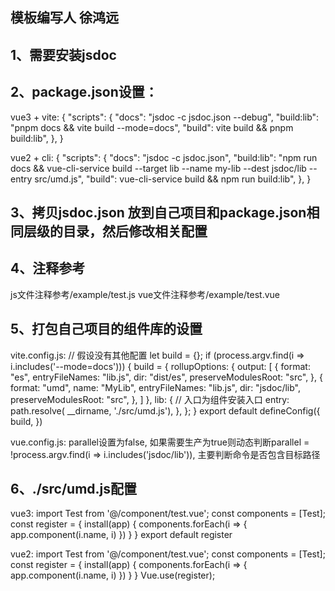 ## 模板编写人 徐鸿远

## 1、需要安装jsdoc
## 2、package.json设置：
vue3 + vite:
{
  "scripts": {
    "docs": "jsdoc -c jsdoc.json --debug",
    "build:lib": "pnpm docs && vite build --mode=docs",
    "build": vite build && pnpm build:lib",
  },
}

vue2 + cli:
{
  "scripts": {
    "docs": "jsdoc -c jsdoc.json",
    "build:lib": "npm run docs && vue-cli-service build --target lib --name my-lib --dest jsdoc/lib --entry src/umd.js",
    "build": vue-cli-service build && npm run build:lib",
  },
}

## 3、拷贝jsdoc.json 放到自己项目和package.json相同层级的目录，然后修改相关配置

## 4、注释参考
js文件注释参考/example/test.js
vue文件注释参考/example/test.vue

## 5、打包自己项目的组件库的设置
vite.config.js:
// 假设没有其他配置
let build = {};
if (process.argv.find(i => i.includes('--mode=docs'))) {
  build = {
    rollupOptions: {
      output: [
        {
          format: "es",
          entryFileNames: "lib.js",
          dir: "dist/es",
          preserveModulesRoot: "src",
        },
        {
          format: "umd",
          name: "MyLib",
          entryFileNames: "lib.js",
          dir: "jsdoc/lib",
          preserveModulesRoot: "src",
        },
      ]
    },
    lib: {
      // 入口为组件安装入口
      entry:
        path.resolve(
          __dirname, './src/umd.js'),
    },
  };
}
export default defineConfig({
  build,
})

vue.config.js:
parallel设置为false, 如果需要生产为true则动态判断parallel = !process.argv.find(i => i.includes('jsdoc/lib')), 主要判断命令是否包含目标路径

## 6、./src/umd.js配置
vue3:
import Test from '@/component/test.vue';
const components = [Test];
const register = {
  install(app) {
    components.forEach(i => {
      app.component(i.name, i)
    })
  }
}
export default register

vue2:
import Test from '@/component/test.vue';
const components = [Test];
const register = {
  install(app) {
    components.forEach(i => {
      app.component(i.name, i)
    })
  }
}
Vue.use(register);
